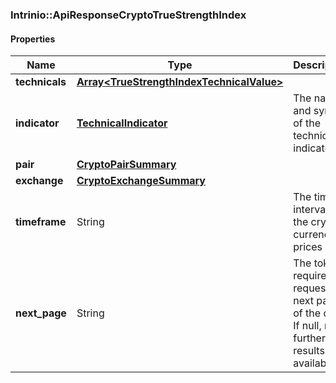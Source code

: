 

[//]: # (CLASS:Intrinio::ApiResponseCryptoTrueStrengthIndex)

[//]: # (KIND:object)

### Intrinio::ApiResponseCryptoTrueStrengthIndex

#### Properties

[//]: # (START_DEFINITION)

Name | Type | Description
------------ | ------------- | -------------
**technicals** | [**Array&lt;TrueStrengthIndexTechnicalValue&gt;**](TrueStrengthIndexTechnicalValue.md) |  &nbsp;
**indicator** | [**TechnicalIndicator**](TechnicalIndicator.md) | The name and symbol of the technical indicator &nbsp;
**pair** | [**CryptoPairSummary**](CryptoPairSummary.md) |  &nbsp;
**exchange** | [**CryptoExchangeSummary**](CryptoExchangeSummary.md) |  &nbsp;
**timeframe** | String | The time interval for the crypto currency prices &nbsp;
**next_page** | String | The token required to request the next page of the data. If null, no further results are available. &nbsp;

[//]: # (END_DEFINITION)


[//]: # (CONTAINED_CLASS:Intrinio::TrueStrengthIndexTechnicalValue)


[//]: # (CONTAINED_CLASS:Intrinio::TechnicalIndicator)


[//]: # (CONTAINED_CLASS:Intrinio::CryptoPairSummary)


[//]: # (CONTAINED_CLASS:Intrinio::CryptoExchangeSummary)



